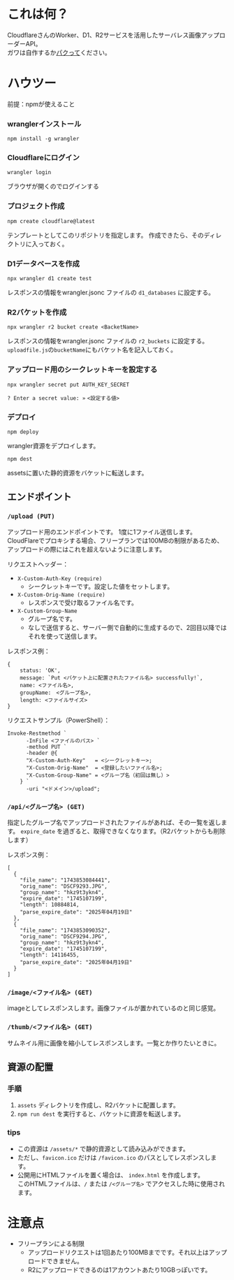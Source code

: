 # これは何？
CloudflareさんのWorker、D1、R2サービスを活用したサーバレス画像アップローダーAPI。  
ガワは自作するか[パクって](https://upload.takayama345.net)ください。

# ハウツー
前提：npmが使えること

### wranglerインストール
```
npm install -g wrangler
```

### Cloudflareにログイン
```
wrangler login
```
ブラウザが開くのでログインする

### プロジェクト作成
```
npm create cloudflare@latest
```
テンプレートとしてこのリポジトリを指定します。
作成できたら、そのディレクトリに入っておく。

### D1データベースを作成
```
npx wrangler d1 create test  
```
レスポンスの情報をwrangler.jsonc ファイルの `d1_databases` に設定する。

### R2バケットを作成
```
npx wrangler r2 bucket create <BacketName>
```

レスポンスの情報をwrangler.jsonc ファイルの `r2_buckets` に設定する。
`uploadfile.js`の`bucketName`にもバケット名を記入しておく。

### アップロード用のシークレットキーを設定する
```
npx wrangler secret put AUTH_KEY_SECRET
```
`? Enter a secret value: »` `<設定する値>`

### デプロイ
```
npm deploy
```
wrangler資源をデプロイします。

```
npm dest
```
assetsに置いた静的資源をバケットに転送します。

## エンドポイント
### `/upload (PUT)`
アップロード用のエンドポイントです。
1度に1ファイル送信します。
CloudFlareでプロキシする場合、フリープランでは100MBの制限があるため、アップロードの際にはこれを超えないように注意します。

リクエストヘッダー：

- `X-Custom-Auth-Key (require)`
  - シークレットキーです。設定した値をセットします。
- `X-Custom-Orig-Name (require)`
  - レスポンスで受け取るファイル名です。
- `X-Custom-Group-Name`
  - グループ名です。
  - なしで送信すると、サーバー側で自動的に生成するので、2回目以降ではそれを使って送信します。

レスポンス例：
```
{
    status: 'OK',
    message: `Put <バケット上に配置されたファイル名> successfully!`,
    name: <ファイル名>,
    groupName:　<グループ名>,
    length: <ファイルサイズ>
}
```

リクエストサンプル（PowerShell）：
```
Invoke-Restmethod `
      -InFile <ファイルのパス> `
      -method PUT `
      -header @{
      "X-Custom-Auth-Key"   = <シークレットキー>;
      "X-Custom-Orig-Name"  = <登録したいファイル名>;
      "X-Custom-Group-Name" = <グループ名（初回は無し）>
    } `
      -uri "<ドメイン>/upload";
```

### `/api/<グループ名> (GET)`
指定したグループ名でアップロードされたファイルがあれば、その一覧を返します。
`expire_date` を過ぎると、取得できなくなります。（R2バケットからも削除します）

レスポンス例：
```
[
  {
    "file_name": "1743853084441",
    "orig_name": "DSCF9293.JPG",
    "group_name": "hkz9t3ykn4",
    "expire_date": "1745107199",
    "length": 10884814,
    "parse_expire_date": "2025年04月19日"
  },
  {
    "file_name": "1743853090352",
    "orig_name": "DSCF9294.JPG",
    "group_name": "hkz9t3ykn4",
    "expire_date": "1745107199",
    "length": 14116455,
    "parse_expire_date": "2025年04月19日"
  }
]
```

### `/image/<ファイル名> (GET)`
imageとしてレスポンスします。画像ファイルが置かれているのと同じ感覚。

### `/thumb/<ファイル名> (GET)`
サムネイル用に画像を縮小してレスポンスします。一覧とか作りたいときに。

## 資源の配置
### 手順
1. `assets` ディレクトリを作成し、R2バケットに配置します。  
2. `npm run dest` を実行すると、バケットに資源を転送します。
### tips
- この資源は `/assets/*` で静的資源として読み込みができます。  
- ただし、`favicon.ico` だけは `/favicon.ico` のパスとしてレスポンスします。  
- 公開用にHTMLファイルを置く場合は、 `index.html` を作成します。  
このHTMLファイルは、`/` または `/<グループ名>` でアクセスした時に使用されます。

# 注意点
- フリープランによる制限
  - アップロードリクエストは1回あたり100MBまでです。それ以上はアップロードできません。
  - R2にアップロードできるのは1アカウントあたり10GBっぽいです。